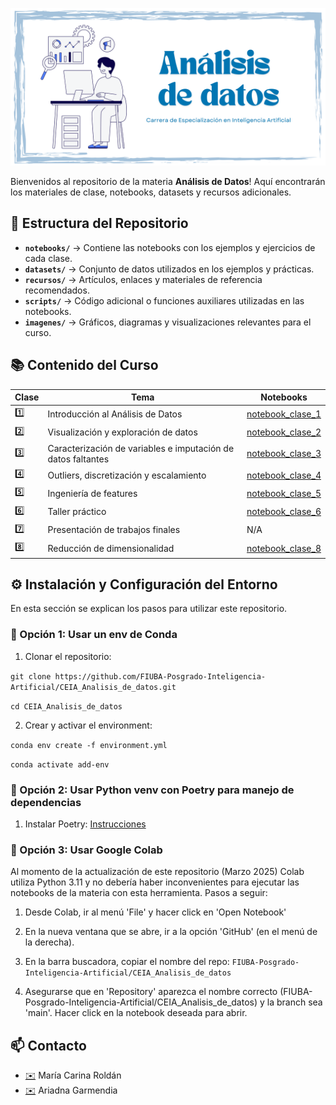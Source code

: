 
![](https://github.com/FIUBA-Posgrado-Inteligencia-Artificial/CEIA_Analisis_de_datos/blob/main/banner.png)


Bienvenidos al repositorio de la materia **Análisis de Datos**! Aquí encontrarán los materiales de clase, notebooks, datasets y recursos adicionales.

## 📂 Estructura del Repositorio

- **`notebooks/`** → Contiene las notebooks con los ejemplos y ejercicios de cada clase.
- **`datasets/`** → Conjunto de datos utilizados en los ejemplos y prácticas.
- **`recursos/`** → Artículos, enlaces y materiales de referencia recomendados.
- **`scripts/`** → Código adicional o funciones auxiliares utilizadas en las notebooks.
- **`imagenes/`** → Gráficos, diagramas y visualizaciones relevantes para el curso.

## 📚 Contenido del Curso

| Clase | Tema | Notebooks |
|--------|-----------------------------|-----------------------------|
| 1️⃣ | Introducción al Análisis de Datos | [notebook_clase_1](notebooks/clase_01_introduccion.ipynb) |
| 2️⃣ | Visualización y exploración de datos | [notebook_clase_2](notebooks/clase_02_preprocesamiento.ipynb) |
| 3️⃣ | Caracterización de variables e imputación de datos faltantes | [notebook_clase_3](notebooks/clase_03_visualizacion.ipynb) |
| 4️⃣ | Outliers, discretización y escalamiento | [notebook_clase_4](notebooks/clase_04_outliers_discretizacion_escalamiento.ipynb)|
| 5️⃣ | Ingeniería de features | [notebook_clase_5](notebooks/clase_05_ingenieria_de_features.ipynb) |
| 6️⃣ | Taller práctico | [notebook_clase_6](notebooks/clase_06_taller.ipynb)|
| 7️⃣ | Presentación de trabajos finales | N/A |
| 8️⃣ | Reducción de dimensionalidad | [notebook_clase_8](notebooks/clase_08_reduccion_dimensionalidad.ipynb) |


## ⚙️ Instalación y Configuración del Entorno

En esta sección se explican los pasos para utilizar este repositorio.

### 🔹 Opción 1: Usar un env de Conda

1. Clonar el repositorio:

```git clone https://github.com/FIUBA-Posgrado-Inteligencia-Artificial/CEIA_Analisis_de_datos.git```

```cd CEIA_Analisis_de_datos```

2. Crear y activar el environment:

```conda env create -f environment.yml```

```conda activate add-env```


### 🔹 Opción 2: Usar Python venv con Poetry para manejo de dependencias

1. Instalar Poetry: [Instrucciones](https://python-poetry.org/docs/#installing-with-the-official-installer)


### 🔹 Opción 3: Usar Google Colab

Al momento de la actualización de este repositorio (Marzo 2025) Colab utiliza Python 3.11 y no debería haber inconvenientes para ejecutar las notebooks de la materia con esta herramienta. Pasos a seguir:

1. Desde Colab, ir al menú 'File' y hacer click en 'Open Notebook'

2. En la nueva ventana que se abre, ir a la opción 'GitHub' (en el menú de la derecha).

3. En la barra buscadora, copiar el nombre del repo: ```FIUBA-Posgrado-Inteligencia-Artificial/CEIA_Analisis_de_datos```

4. Asegurarse que en 'Repository' aparezca el nombre correcto (FIUBA-Posgrado-Inteligencia-Artificial/CEIA_Analisis_de_datos) y la branch sea 'main'. Hacer click en la notebook deseada para abrir.



## 📫 Contacto

* [✉️](macroldan@fi.uba.edu.ar) María Carina Roldán 
* [✉️](arigarmendia@gmail.com) Ariadna Garmendia

